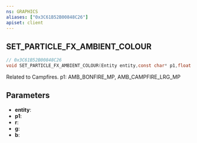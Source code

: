 ```yaml
---
ns: GRAPHICS
aliases: ["0x3C61B52B00848C26"]
apiset: client
---
```

## SET_PARTICLE_FX_AMBIENT_COLOUR

```c
// 0x3C61B52B00848C26
void SET_PARTICLE_FX_AMBIENT_COLOUR(Entity entity,const char* p1,float r,float g,float b);
```

Related to Campfires.
p1: AMB_BONFIRE_MP, AMB_CAMPFIRE_LRG_MP

## Parameters
* **entity**:
* **p1**:
* **r**:
* **g**:
* **b**:



